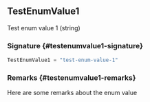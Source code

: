 ## TestEnumValue1

Test enum value 1 (string)

### Signature {#testenumvalue1-signature}

```typescript
TestEnumValue1 = "test-enum-value-1"
```

### Remarks {#testenumvalue1-remarks}

Here are some remarks about the enum value
